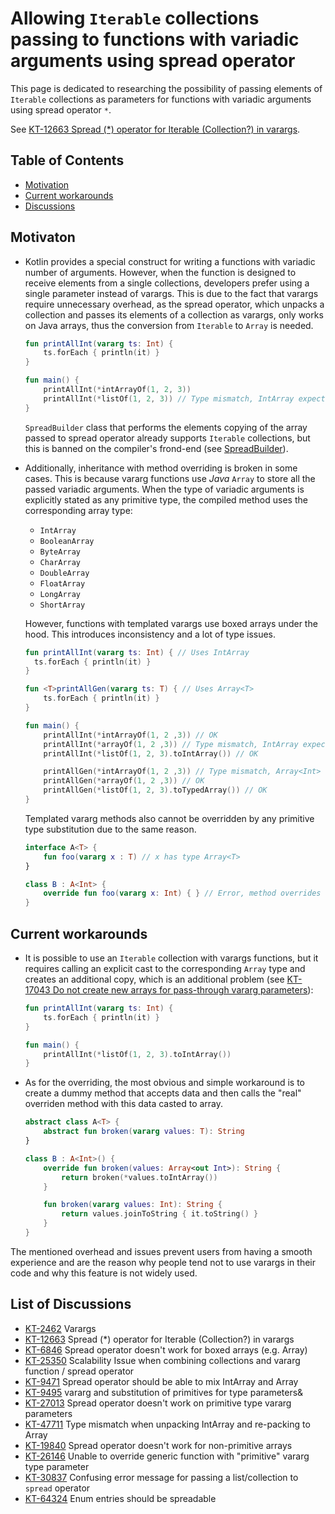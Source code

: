 # Allowing `Iterable` collections passing to functions with variadic arguments using spread operator
This page is dedicated to researching the possibility of passing elements of `Iterable` collections as parameters for functions with variadic arguments using spread operator `*`.

See [KT-12663 Spread (*) operator for Iterable (Collection?) in varargs](https://youtrack.jetbrains.com/issue/KT-12663).

## Table of Contents
* [Motivation](#motivaton)
* [Current workarounds](#current-workarounds)
* [Discussions](#list-of-discussions)

## Motivaton
* Kotlin provides a special construct for writing a functions with variadic number of arguments.
However, when the function is designed to receive elements from a single collections, developers prefer using a single parameter instead of varargs. 
This is due to the fact that varargs require unnecessary overhead, as the spread operator, which unpacks a collection and passes its elements of a collection as varargs, only works on Java arrays, thus the conversion from `Iterable` to `Array` is needed. 
  ```Kotlin
  fun printAllInt(vararg ts: Int) {
      ts.forEach { println(it) }
  }
  
  fun main() {
      printAllInt(*intArrayOf(1, 2, 3))
      printAllInt(*listOf(1, 2, 3)) // Type mismatch, IntArray expected, List<int> found
  }    
  ```

  `SpreadBuilder` class that performs the elements copying of the array passed to spread operator already supports `Iterable` collections, but this is banned on the compiler's frond-end
(see [SpreadBuilder](https://github.com/JetBrains/kotlin/blob/5e81850bb12dd095dd8d94b5c9ded043e81caf7a/libraries/stdlib/jvm/runtime/kotlin/jvm/internal/SpreadBuilder.java#L13)).


* Additionally, inheritance with method overriding is broken in some cases. 
This is because vararg functions use *Java* `Array` to store all the passed variadic arguments.
When the type of variadic arguments is explicitly stated as any primitive type, the compiled method uses the corresponding array type:
  * `IntArray`
  * `BooleanArray`
  * `ByteArray`
  * `CharArray`
  * `DoubleArray`
  * `FloatArray`
  * `LongArray`
  * `ShortArray`

  However, functions with templated varargs use boxed arrays under the hood.
  This introduces inconsistency and a lot of type issues. 
  ```kotlin
  fun printAllInt(vararg ts: Int) { // Uses IntArray
    ts.forEach { println(it) }
  }
  
  fun <T>printAllGen(vararg ts: T) { // Uses Array<T>
      ts.forEach { println(it) }
  }
  
  fun main() {
      printAllInt(*intArrayOf(1, 2 ,3)) // OK
      printAllInt(*arrayOf(1, 2 ,3)) // Type mismatch, IntArray expected, Array<Int> found
      printAllInt(*listOf(1, 2, 3).toIntArray()) // OK
  
      printAllGen(*intArrayOf(1, 2 ,3)) // Type mismatch, Array<Int> expected, IntArray found
      printAllGen(*arrayOf(1, 2 ,3)) // OK
      printAllGen(*listOf(1, 2, 3).toTypedArray()) // OK
  }
  ```
  
  Templated vararg methods also cannot be overridden by any primitive type substitution due to the same reason.
  ```Kotlin
  interface A<T> {
      fun foo(vararg x : T) // x has type Array<T> 
  }
  
  class B : A<Int> {
      override fun foo(vararg x: Int) { } // Error, method overrides nothing, x has type IntArray
  }
  ```
  
## Current workarounds
* It is possible to use an `Iterable` collection with varargs functions, but it requires calling an explicit cast to the corresponding `Array` type and creates an additional copy, which is an additional problem (see [KT-17043 Do not create new arrays for pass-through vararg parameters](https://youtrack.jetbrains.com/issue/KT-17043)):
  ```Kotlin
  fun printAllInt(vararg ts: Int) {
      ts.forEach { println(it) }
  }
  
  fun main() {
      printAllInt(*listOf(1, 2, 3).toIntArray()) 
  } 
  ```

* As for the overriding, the most obvious and simple workaround is to create a dummy method that accepts data and then calls the "real" overriden method with this data casted to array.
  ```Kotlin
  abstract class A<T> {
      abstract fun broken(vararg values: T): String
  }
  
  class B : A<Int>() {
      override fun broken(values: Array<out Int>): String {
          return broken(*values.toIntArray())
      }
  
      fun broken(vararg values: Int): String {
          return values.joinToString { it.toString() }
      }
  }
  ```

The mentioned overhead and issues prevent users from having a smooth experience and are the reason why people tend not to use varargs in their code and why this feature is not widely used.

## List of Discussions
- [KT-2462](https://youtrack.jetbrains.com/issue/KT-2462) Varargs
- [KT-12663](https://youtrack.jetbrains.com/issue/KT-12663) Spread (*) operator for Iterable (Collection?) in varargs
- [KT-6846](https://youtrack.jetbrains.com/issue/KT-6846) Spread operator doesn't work for boxed arrays (e.g. Array)
- [KT-25350](https://youtrack.jetbrains.com/issue/KT-25350) Scalability Issue when combining collections and vararg function / spread operator
- [KT-9471](https://youtrack.jetbrains.com/issue/KT-9471) Spread operator should be able to mix IntArray and Array
- [KT-9495](https://youtrack.jetbrains.com/issue/KT-9495) vararg and substitution of primitives for type parameters&
- [KT-27013](https://youtrack.jetbrains.com/issue/KT-27013) Spread operator doesn't work on primitive type vararg parameters
- [KT-47711](https://youtrack.jetbrains.com/issue/KT-47711) Type mismatch when unpacking IntArray and re-packing to Array
- [KT-19840](https://youtrack.jetbrains.com/issue/KT-19840) Spread operator doesn't work for non-primitive arrays
- [KT-26146](https://youtrack.jetbrains.com/issue/KT-26146) Unable to override generic function with "primitive" vararg type parameter
- [KT-30837](https://youtrack.jetbrains.com/issue/KT-30837) Confusing error message for passing a list/collection to `spread` operator
- [KT-64324](https://youtrack.jetbrains.com/issue/KT-64324) Enum entries should be spreadable

